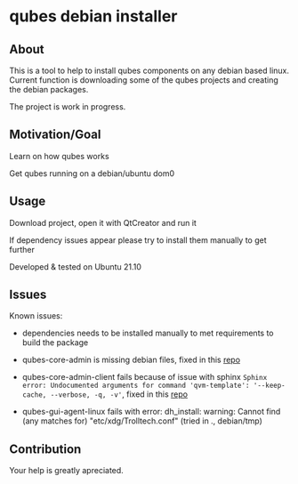 # qubes debian installer

## About
This is a tool to help to install qubes components on any debian based linux.
Current function is downloading some of the qubes projects and creating the debian packages.

The project is work in progress. 


## Motivation/Goal
Learn on how qubes works

Get qubes running on a debian/ubuntu dom0

## Usage

Download project, open it with QtCreator and run it

If dependency issues appear please try to install them manually to get further

Developed & tested on Ubuntu 21.10

## Issues

Known issues:
  - dependencies needs to be installed manually to met requirements to build the package
  
  - qubes-core-admin is missing debian files, fixed in this [repo](https://github.com/faerbersteve/qubes-core-admin)
  - qubes-core-admin-client fails because of issue with sphinx `Sphinx error:
Undocumented arguments for command 'qvm-template': '--keep-cache, --verbose, -q, -v'`, fixed in this [repo](https://github.com/faerbersteve/qubes-core-admin-client)
  
   - qubes-gui-agent-linux fails with error: dh_install: warning: Cannot find (any matches for) "etc/xdg/Trolltech.conf" (tried in ., debian/tmp)


## Contribution

Your help is greatly apreciated.
